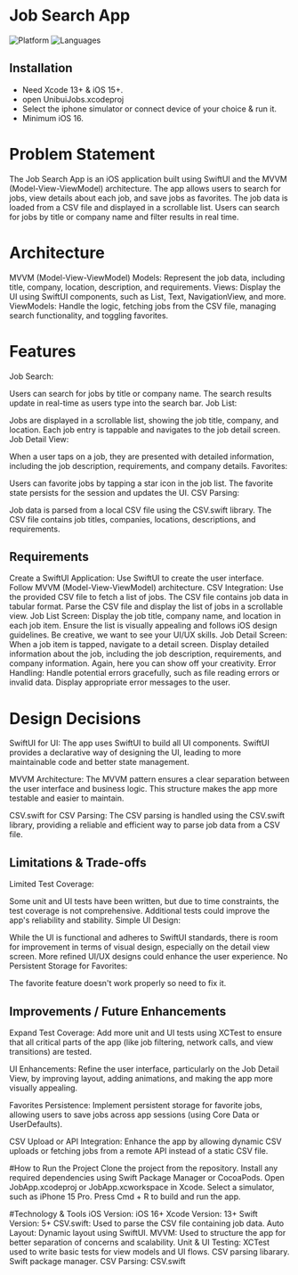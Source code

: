 
# Job Search App


![Platform](https://img.shields.io/badge/Platform-iOS-orange.svg)
![Languages](https://img.shields.io/badge/Language-Swift-orange.svg)



## Installation
- Need Xcode 13+ & iOS 15+.
- open UnibuiJobs.xcodeproj
- Select the iphone simulator or connect device of your choice & run it. 
- Minimum iOS 16.

# Problem Statement

The Job Search App is an iOS application built using SwiftUI and the MVVM (Model-View-ViewModel) architecture. The app allows users to search for jobs, view details about each job, and save jobs as favorites. The job data is loaded from a CSV file and displayed in a scrollable list. Users can search for jobs by title or company name and filter results in real time.


   
# Architecture
MVVM (Model-View-ViewModel)
Models: Represent the job data, including title, company, location, description, and requirements.
Views: Display the UI using SwiftUI components, such as List, Text, NavigationView, and more.
ViewModels: Handle the logic, fetching jobs from the CSV file, managing search functionality, and toggling favorites.

# Features
Job Search:

Users can search for jobs by title or company name.
The search results update in real-time as users type into the search bar.
Job List:

Jobs are displayed in a scrollable list, showing the job title, company, and location.
Each job entry is tappable and navigates to the job detail screen.
Job Detail View:

When a user taps on a job, they are presented with detailed information, including the job description, requirements, and company details.
Favorites:

Users can favorite jobs by tapping a star icon in the job list.
The favorite state persists for the session and updates the UI.
CSV Parsing:

Job data is parsed from a local CSV file using the CSV.swift library. The CSV file contains job titles, companies, locations, descriptions, and requirements.

## Requirements
Create a SwiftUI Application:
Use SwiftUI to create the user interface.
Follow MVVM (Model-View-ViewModel) architecture.
CSV Integration:
Use the provided CSV file to fetch a list of jobs. The CSV file contains job data in tabular format.
Parse the CSV file and display the list of jobs in a scrollable view.
Job List Screen:
Display the job title, company name, and location in each job item.
Ensure the list is visually appealing and follows iOS design guidelines. Be creative, we want to see your UI/UX skills.
Job Detail Screen:
When a job item is tapped, navigate to a detail screen.
Display detailed information about the job, including the job description, requirements, and company information. Again, here you can show off your creativity.
Error Handling:
Handle potential errors gracefully, such as file reading errors or invalid data.
Display appropriate error messages to the user.

# Design Decisions
SwiftUI for UI: The app uses SwiftUI to build all UI components. SwiftUI provides a declarative way of designing the UI, leading to more maintainable code and better state management.

MVVM Architecture: The MVVM pattern ensures a clear separation between the user interface and business logic. This structure makes the app more testable and easier to maintain.

CSV.swift for CSV Parsing: The CSV parsing is handled using the CSV.swift library, providing a reliable and efficient way to parse job data from a CSV file.

## Limitations & Trade-offs
Limited Test Coverage:

Some unit and UI tests have been written, but due to time constraints, the test coverage is not comprehensive. Additional tests could improve the app's reliability and stability.
Simple UI Design:

While the UI is functional and adheres to SwiftUI standards, there is room for improvement in terms of visual design, especially on the detail view screen. More refined UI/UX designs could enhance the user experience.
No Persistent Storage for Favorites:

The favorite feature doesn't work properly so need to fix it.






## Improvements / Future Enhancements
Expand Test Coverage: Add more unit and UI tests using XCTest to ensure that all critical parts of the app (like job filtering, network calls, and view transitions) are tested.

UI Enhancements: Refine the user interface, particularly on the Job Detail View, by improving layout, adding animations, and making the app more visually appealing.

Favorites Persistence: Implement persistent storage for favorite jobs, allowing users to save jobs across app sessions (using Core Data or UserDefaults).

CSV Upload or API Integration: Enhance the app by allowing dynamic CSV uploads or fetching jobs from a remote API instead of a static CSV file.

#How to Run the Project
Clone the project from the repository.
Install any required dependencies using Swift Package Manager or CocoaPods.
Open JobApp.xcodeproj or JobApp.xcworkspace in Xcode.
Select a simulator, such as iPhone 15 Pro.
Press Cmd + R to build and run the app.



#Technology & Tools
iOS Version: iOS 16+
Xcode Version: 13+
Swift Version: 5+
CSV.swift: Used to parse the CSV file containing job data.
Auto Layout: Dynamic layout using SwiftUI.
MVVM: Used to structure the app for better separation of concerns and scalability.
Unit & UI Testing: XCTest used to write basic tests for view models and UI flows.
CSV parsing libarary.
Swift package manager.
CSV Parsing: CSV.swift




